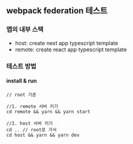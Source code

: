 ## webpack federation 테스트

### 앱의 내부 스택

- host: create next app typescript template
- remote: create react app typescript template

### 테스트 방법

#### install & run

```
// root 기준

//1. remote 서버 키기
cd remote && yarn && yarn start

//2. host 서버 키기
cd .. // root로 가서
cd host && yarn && yarn dev
```
